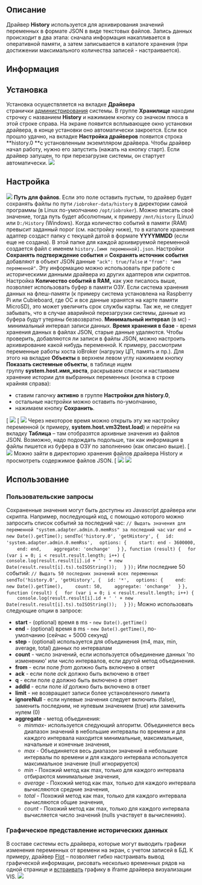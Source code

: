 
## Описание

Драйвер **History** используется для архивирования значений переменных в формате JSON в виде текстовых файлов. Запись данных происходит в два этапа: сначала информация накапливается в оперативной памяти, а затем записывается в каталоге хранения (при достижении максимального количества записей - настраивается).

## Информация


## Установка

Установка осуществляется на вкладке **Драйвера** странички [администрирования](http://www.iobroker.net/?page_id=3800&lang=ru) системы. В группе **Хранилище** находим строчку с названием **History** и нажимаем кнопку со значком плюса в этой строке справа. На экране появится всплывающее окно установки драйвера, в конце установки оно автоматически закроется. Если все прошло удачно, на вкладке **Настройка драйверов** появится строка **history.0 **с установленным экземпляром драйвера. Чтобы драйвер начал работу, нужно его запустить (нажать на кнопку старт). Если драйвер запущен, то при перезагрузке системы, он стартует автоматически. [![](img/History-setting1.jpg)](img/History-setting1.jpg)

## Настройка

[![](img/History-setting2.jpg)](img/History-setting2.jpg) **Путь для файлов**. Если это поле оставить пустым, то драйвер будет сохранять файлы по пути `/iobroker-data/history` в директории самой программы (в Linux по-умолчанию `/opt/iobroker`). Можно вписать своё значение, тогда путь будет абсолютным, к примеру `/mnt/history` (Linux) или `D:/History` (Windows). Когда количество событий в памяти (RAM) превысит заданный порог (см. настройку ниже), то в каталоге хранения адаптер создаст папку с текущей датой в формате **YYYYMMDD** (если еще не создана). В этой папке для каждой архивируемой переменной создается файл с именем `history.[имя переменной].json`. Настройки **Сохранять подтверждение события** и **Сохранять источник события** добавляют в объект JSON данные `"ack": true/false` и `"from": "имя переменной"`. Эту информацию можно использовать при работе с историческими данными драйвера из других адаптеров или скриптов. Настройка **Количество событий в RAM,** как уже писалось выше, позволяет использовать буфер в памяти ОЗУ. Если система хранения данных на флеш-памяти (к примеру система установлена на Raspberry Pi или Cubieboard, где ОС и все данные хранятся на карте памяти MicroSD), это может увеличить срок службы карты. Так же, не следует забывать, что в случае аварийной перезагрузки системы, данные из буфера будут утеряны безвозвратно. **Минимальный интервал** (в мс) - минимальный интервал записи данных. **Время хранения в базе** - время хранения данных в файлах JSON, старые данные удаляются. Чтобы проверить, добавляются ли записи в файлы JSON, можно настроить архивирование какой нибудь переменной. К примеру, рассмотрим переменные работы хоста ioBroker (нагрузку ЦП, память и пр.). Для этого на вкладке **Объекты** в верхнем левом углу нажимаем кнопку **Показать системные объекты**, в таблице ищем группу **system.host.имя_хоста**, раскрываем список и настаиваем хранение истории для выбранных переменных (кнопка в строке крайняя справа):

*   ставим галочку **активно** в группе **Настройки для history.0**,
*   остальные настройки можно оставить по-умолчанию,
*   нажимаем кнопку **Сохранить**.

[
![](img/history_History-use1.jpg)
 [
![](img/history_History-use2.jpg)
 Через некоторое время можно открыть эту же настройку переменной (к примеру, **system.host.vm32test.load**) и перейти на вкладку **Таблица** – там отобразятся архивные значения из файлов JSON. Возможно, надо подождать подольше, так как информация в файлы пишется из буфера в ОЗУ по заполнению (как описано выше). [
![](img/history_History-use3.jpg)
 Можно зайти в директорию хранения файлов драйвера History и просмотреть содержимое файлов JSON. [
![](img/history_History-use4.jpg)
 [![](img/History-use5.jpg)](img/History-use5.jpg)

## Использование

### <span id="i-6">Пользовательские запросы</span>

Сохраненные значения могут быть доступны из Javascript драйвера или скрипта. Например, последующий код, с помощью которого можно запросить список событий за последний час: `// Выдать значения для переменной "system.adapter.admin.0.memRss" за последний час` `var end = new Date().getTime();` `sendTo('history.0', 'getHistory', {` `  id: 'system.adapter.admin.0.memRss',` `  options: {` `    start: end - 3600000,` `    end: end,` `    aggregate: 'onchange'` `  }` `}, function (result) {` `  for (var i = 0; i < result.result.length; i++) {` `    console.log(result.result[i].id + ' ' + new Date(result.result[i].ts).toISOString());` `  }` `});` Или последние 50 событий: `// Выдать 50 последних значений всех переменных` `sendTo('history.0', 'getHistory', {` `  id: '*',` `  options: {` `    end: new Date().getTime(),` `    count: 50,` `    aggregate: 'onchange'` `  }` `}, function (result) {` `  for (var i = 0; i < result.result.length; i++) {` `    console.log(result.result[i].id + ' ' + new Date(result.result[i].ts).toISOString());` `  }` `});` Можно использовать следующие опции в запросе:

*   **start** - (optional) время в ms - `new Date().getTime()`
*   **end** - (optional) время в ms - `new Date().getTime()`, по-умолчанию (сейчас + 5000 секунд)
*   **step** - (optional) используется для объединения (m4, max, min, average, total) данных по интервалам
*   **count** - число значений, если используется объединение данных 'по изменению' или число интервалов, если другой метод объединения.
*   **from** - если поле _from_ должно быть включено в ответ
*   **ack** - если поле _ack_ должно быть включено в ответ
*   **q** - если поле _q_ должно быть включено в ответ
*   **addId** - если поле _id_ должно быть включено в ответ
*   **limit** - не возвращает записи более установленного лимита
*   **ignoreNull** - если нулевые значения следует включить (false), заменить последним, не нулевым значением (true) или заменить нулем (0)
*   **aggregate** - метод объединения:
    *   _minmax_- используется следующий алгоритм. Объединяется весь диапазон значений в небольшие интервалы по времени и для каждого интервала находится минимальные, максимальные, начальные и конечные значения,
    *   _max_ - Объединяется весь диапазон значений в небольшие интервалы по времени и для каждого интервала используется максимальное значение (null игнорируется)
    *   _min_ - Похожий метод как max, только для каждого интервала отбираются минимальные значения,
    *   _average_ - Похожий метод как max, только для каждого интервала вычисляются средние значения,
    *   _total_ - Похожий метод как max, только для каждого интервала вычисляются общие значения,
    *   _count_ - Похожий метод как max, только для каждого интервала вычисляется число значений (nulls участвует в вычислениях).

### <span id="i-7">Графическое представление исторических данных</span>

В составе системы есть драйвера, которые могут выводить графики изменения переменных от времени на экран, с учетом записей в БД. К примеру, драйвер [Flot](http://www.iobroker.net/?page_id=4034&lang=ru) – позволяет гибко настраивать вывод графической информации, рисовать несколько временных рядов на одной странице и [встраивать](http://www.iobroker.net/?page_id=4034&lang=ru#i-6) графику в iframe драйвера визуализации VIS. [![](img/History-use6.jpg)](img/History-use6.jpg)